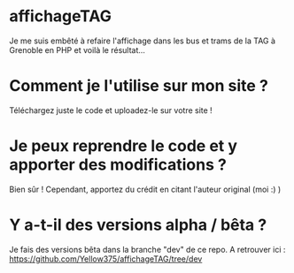 # affichageTAG
Je me suis embêté à refaire l'affichage dans les bus et trams de la TAG à Grenoble en PHP et voilà le résultat...


# Comment je l'utilise sur mon site ?
Téléchargez juste le code et uploadez-le sur votre site !

# Je peux reprendre le code et y apporter des modifications ?
Bien sûr ! Cependant, apportez du crédit en citant l'auteur original (moi :) )

# Y a-t-il des versions alpha / bêta ?
Je fais des versions bêta dans la branche "dev" de ce repo. A retrouver ici : https://github.com/Yellow375/affichageTAG/tree/dev
